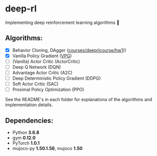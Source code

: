 # deep-rl
Implementing deep reinforcement learning algorithms 🤖

## Algorithms:
- [x] Behavior Cloning, DAgger ([courses/deeprlcourse/hw1](https://github.com/justinvyu/deep-rl/tree/master/courses/deeprlcourse/hw1)))
- [x] Vanilla Policy Gradient ([VPG](https://github.com/justinvyu/deep-rl/tree/master/VPG))
- [ ] (Vanilla) Actor Critic (ActorCritic)
- [ ] Deep Q Network (DQN)
- [ ] Advantage Actor Critic (A2C)
- [ ] Deep Deterministic Policy Gradient (DDPG)
- [ ] Soft Actor Critic (SAC)
- [ ] Proximal Policy Optimization (PPO)

See the README's in each folder for explanations of the algorithms and implementation details.

## Dependencies:
- Python **3.6.8**
- gym **0.12.0**
- PyTorch **1.0.1**
- mujoco-py **1.50.1.56**, mujoco **1.50**
